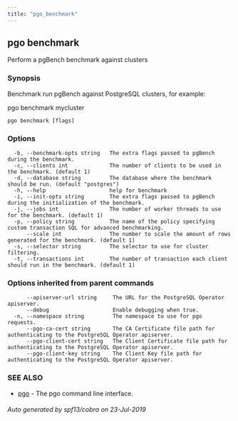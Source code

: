 ```yaml
---
title: "pgo_benchmark"
---
```

## pgo benchmark

Perform a pgBench benchmark against clusters

### Synopsis

Benchmark run pgBench against PostgreSQL clusters, for example:

  pgo benchmark mycluster

```
pgo benchmark [flags]
```

### Options

```
  -b, --benchmark-opts string   The extra flags passed to pgBench during the benchmark.
  -c, --clients int             The number of clients to be used in the benchmark. (default 1)
  -d, --database string         The database where the benchmark should be run. (default "postgres")
  -h, --help                    help for benchmark
  -i, --init-opts string        The extra flags passed to pgBench during the initialization of the benchmark.
  -j, --jobs int                The number of worker threads to use for the benchmark. (default 1)
  -p, --policy string           The name of the policy specifying custom transaction SQL for advanced benchmarking.
      --scale int               The number to scale the amount of rows generated for the benchmark. (default 1)
  -s, --selector string         The selector to use for cluster filtering.
  -t, --transactions int        The number of transaction each client should run in the benchmark. (default 1)
```

### Options inherited from parent commands

```
      --apiserver-url string     The URL for the PostgreSQL Operator apiserver.
      --debug                    Enable debugging when true.
  -n, --namespace string         The namespace to use for pgo requests.
      --pgo-ca-cert string       The CA Certificate file path for authenticating to the PostgreSQL Operator apiserver.
      --pgo-client-cert string   The Client Certificate file path for authenticating to the PostgreSQL Operator apiserver.
      --pgo-client-key string    The Client Key file path for authenticating to the PostgreSQL Operator apiserver.
```

### SEE ALSO

* [pgo](/operatorcli/cli/pgo/)	 - The pgo command line interface.

###### Auto generated by spf13/cobra on 23-Jul-2019
